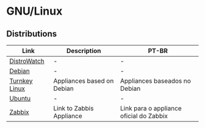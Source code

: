 # GNU/Linux

## Distributions

| Link | Description | PT-BR |
|-|-|-|
| [DistroWatch](https://distrowatch.com/) | - | - |
| [Debian](https://www.debian.org/CD/http-ftp/) | - | - |
| [Turnkey Linux](https://www.turnkeylinux.org/) | Appliances based on Debian | Appliances baseados no Debian |
| [Ubuntu](https://ubuntu.com/download) | - | - |
| [Zabbix](https://www.zabbix.com/download_appliance) | Link to Zabbis Appliance | Link para o appliance oficial do Zabbix |